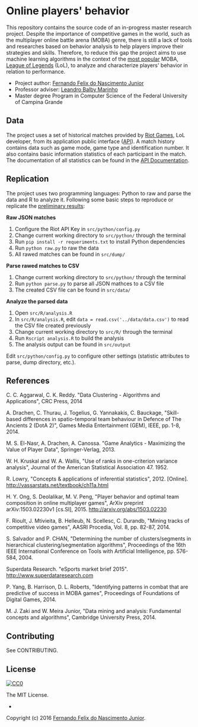 # Online players' behavior

This repository contains the source code of an in-progress master research project. Despite the importance of competitive games in the world, such as the multiplayer online battle arena (MOBA) genre, there is still a lack of tools and researches based on behavior analysis to help players improve their strategies and skills. Therefore, to reduce this gap the project aims to use machine learning algorithms in the context of the [most popular](https://www.superdataresearch.com/market-data/esports-market-brief/) MOBA, [League of Legends](http://leagueoflegends.com/) (LoL), to analyze and characterize players' behavior in relation to performance.

* Project author: [Fernando Felix do Nascimento Junior](https://linkedin.com/in/fernandofnjr)
* Professor adviser: [Leandro Balby Marinho](https://linkedin.com/in/leandro-balby-marinho-28b696b)
* Master degree Program in Computer Science of the Federal University of Campina Grande

## Data

The project uses a set of historical matches provided by [Riot Games](http://www.riotgames.com/), LoL developer, from its application public interface ([API](https://developer.riotgames.com)). A match history contains data such as game mode, game type and identification number. It also contains basic information statistics of each participant in the match. The documentation of all statistics can be found in the [API Documentation](https://developer.riotgames.com/api/methods#!/1064).

## Replication

The project uses two programming languages: Python to raw and parse the data and R to analyze it. Following some basic steps to reproduce or replicate the [preliminary results](src/output/README.md):

**Raw JSON matches**

1. Configure the Riot API Key in `src/python/config.py`
2. Change current working directory to `src/python/` through the terminal
3. Run `pip install -r requeriments.txt` to install Python dependencies
2. Run `python raw.py` to raw the data
3. All rawed matches can be found in `src/dump/`

**Parse rawed matches to CSV**

1. Change current working directory to `src/python/` through the terminal
2. Run `python parse.py` to parse all JSON mathces to a CSV file
3. The created CSV file can be found in `src/data/`

**Analyze the parsed data**

1. Open `src/R/analysis.R`
2. In `src/R/analysis.R`, edit `data = read.csv('../data/data.csv')` to read the CSV file created previously
3. Change current working directory to `src/R/` through the terminal
4. Run `Rscript analysis.R` to build the analysis
5. The analysis output can be found in `src/output`

Edit `src/python/config.py` to configure other settings (statistic attributes to parse, dump directory, etc.).

## References

C. C. Aggarwal, C. K. Reddy. "Data Clustering - Algorithms and Applications", CRC Press, 2014

A. Drachen, C. Thurau, J. Togelius, G. Yannakakis, C. Bauckage, "Skill-based differences in spatio-temporal team behaviour in Defence of The Ancients 2 (DotA 2)", Games Media Entertainment (GEM), IEEE, pp. 1-8, 2014.

M. S. El-Nasr, A. Drachen, A. Canossa. "Game Analytics - Maximizing the Value of Player Data", Springer-Verlag, 2013.

W. H. Kruskal and W. A. Wallis, "Use of ranks in one-criterion variance analysis", Journal of the American Statistical Association 47. 1952.

R. Lowry, "Concepts & applications of inferential statistics", 2012. [Online]. http://vassarstats.net/textbook/ch11a.html

H. Y. Ong, S. Deolalikar, M. V. Peng, "Player behavior and optimal team composition in online multiplayer games", ArXiv preprint arXiv:1503.02230v1 [cs.SI], 2015. http://arxiv.org/abs/1503.02230

F. Rioult, J. Mtivieita, B. Helleub, N. Scellesc, C. Durandb, "Mining tracks of competitive video games", AASRI Procedia, Vol. 8, pp. 82-87, 2014.

S. Salvador and P. CHAN, "Determining the number of clusters/segments in hierarchical clustering/segmentation algorithms", Proceedings of the 16th IEEE International Conference on Tools with Artificial Intelligence, pp. 576-584, 2004.

Superdata Research. "eSports market brief 2015". http://www.superdataresearch.com

P. Yang, B. Harrison, D. L. Roberts, "Identifying patterns in combat that are predictive of success in MOBA games", Proceedings of Foundations of Digital Games, 2014.

M. J. Zaki and W. Meira Junior, "Data mining and analysis: Fundamental concepts and algorithms", Cambridge University Press, 2014.

## Contributing

See CONTRIBUTING.

## License

[![CC0](https://i.creativecommons.org/l/by-nc-sa/4.0/88x31.png)](https://creativecommons.org/licenses/by-nc-sa/4.0/)

The MIT License.

-

Copyright (c) 2016 [Fernando Felix do Nascimento Junior](https://github.com/fernandojunior/).
